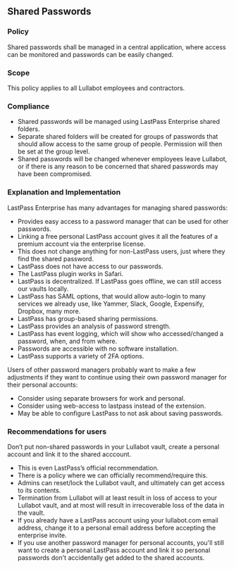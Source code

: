 ## Shared Passwords

### Policy
Shared passwords shall be managed in a central application, where access can be monitored and passwords can be easily changed.

### Scope
This policy applies to all Lullabot employees and contractors.

### Compliance
- Shared passwords will be managed using LastPass Enterprise shared folders.
- Separate shared folders will be created for groups of passwords that should allow access to the same group of people. Permission will then be set at the group level.
- Shared passwords will be changed whenever employees leave Lullabot, or if there is any reason to be concerned that shared passwords may have been compromised.

### Explanation and Implementation

LastPass Enterprise has many advantages for managing shared passwords:

- Provides easy access to a password manager that can be used for other passwords.
- Linking a free personal LastPass account gives it all the features of a premium account via the enterprise license.
- This does not change anything for non-LastPass users, just where they find the shared password.
- LastPass does not have access to our passwords.
- The LastPass plugin works in Safari.
- LastPass is decentralized. If LastPass goes offline, we can still access our vaults locally.
- LastPass has SAML options, that would allow auto-login to many services we already use, like Yammer, Slack, Google, Expensify, Dropbox, many more.
- LastPass has group-based sharing permissions.
- LastPass provides an analysis of password strength.
- LastPass has event logging, which will show who accessed/changed a password, when, and from where.
- Passwords are accessible with no software installation.
- LastPass supports a variety of 2FA options.

Users of other password managers probably want to make a few adjustments if they want to continue using their own password manager for their personal accounts:

- Consider using separate browsers for work and personal.
- Consider using web-access to lastpass instead of the extension.
- May be able to configure LastPass to not ask about saving passwords.

### Recommendations for users

Don’t put non-shared passwords in your Lullabot vault, create a personal account and link it to the shared acccount.

- This is even LastPass’s official recommendation.
- There is a policy where we can officially recommend/require this.
- Admins can reset/lock the Lullabot vault, and ultimately can get access to its contents.
- Termination from Lullabot will at least result in loss of access to your Lullabot vault, and at most will result in irrecoverable loss of the data in the vault.
- If you already have a LastPass account using your lullabot.com email address, change it to a personal email address before accepting the enterprise invite.
- If you use another password manager for personal accounts, you'll still want to create a personal LastPass account and link it so personal passwords don't accidentally get added to the shared accounts.